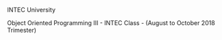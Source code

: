 INTEC University

Object Oriented Programming III - INTEC Class - (August to October 2018 Trimester)
